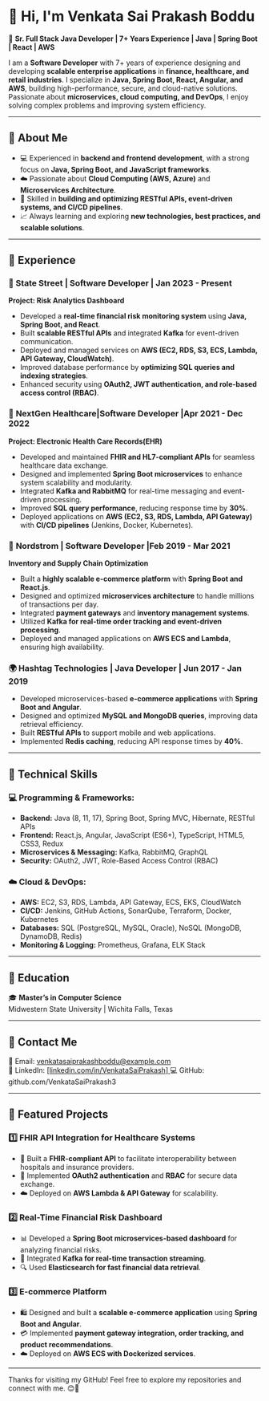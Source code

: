 # 👋 Hi, I'm Venkata Sai Prakash Boddu  

🚀 **Sr. Full Stack Java Developer | 7+ Years Experience | Java | Spring Boot | React | AWS**  

I am a **Software Developer** with 7+ years of experience designing and developing **scalable enterprise applications** in **finance, healthcare, and retail industries**. I specialize in **Java, Spring Boot, React, Angular, and AWS**, building high-performance, secure, and cloud-native solutions. Passionate about **microservices, cloud computing, and DevOps**, I enjoy solving complex problems and improving system efficiency.  

---

## 🔹 **About Me**  
- 💻 Experienced in **backend and frontend development**, with a strong focus on **Java, Spring Boot, and JavaScript frameworks**.  
- ☁️ Passionate about **Cloud Computing (AWS, Azure)** and **Microservices Architecture**.  
- 🔧 Skilled in **building and optimizing RESTful APIs, event-driven systems, and CI/CD pipelines**.  
- 📈 Always learning and exploring **new technologies, best practices, and scalable solutions**.  

---

## 🔹 **Experience**  

### **🏦 State Street | Software Developer | Jan 2023 - Present**  
**Project: Risk Analytics Dashboard**  
- Developed a **real-time financial risk monitoring system** using **Java, Spring Boot, and React**.  
- Built **scalable RESTful APIs** and integrated **Kafka** for event-driven communication.  
- Deployed and managed services on **AWS (EC2, RDS, S3, ECS, Lambda, API Gateway, CloudWatch)**.  
- Improved database performance by **optimizing SQL queries and indexing strategies**.  
- Enhanced security using **OAuth2, JWT authentication, and role-based access control (RBAC)**.  

### 🔹 **NextGen Healthcare|Software Developer |Apr 2021 - Dec 2022**  
**Project: Electronic Health Care Records(EHR)**
- Developed and maintained **FHIR and HL7-compliant APIs** for seamless healthcare data exchange.  
- Designed and implemented **Spring Boot microservices** to enhance system scalability and modularity.  
- Integrated **Kafka and RabbitMQ** for real-time messaging and event-driven processing.  
- Improved **SQL query performance**, reducing response time by **30%**.  
- Deployed applications on **AWS (EC2, S3, RDS, Lambda, API Gateway)** with **CI/CD pipelines** (Jenkins, Docker, Kubernetes).  

### 🔹 **Nordstrom | Software Developer |Feb 2019 - Mar 2021**  
**Inventory and Supply Chain Optimization**
- Built a **highly scalable e-commerce platform** with **Spring Boot and React.js**.  
- Designed and optimized **microservices architecture** to handle millions of transactions per day.  
- Integrated **payment gateways** and **inventory management systems**.  
- Utilized **Kafka for real-time order tracking and event-driven processing**.  
- Deployed and managed applications on **AWS ECS and Lambda**, ensuring high availability.  
 

### **🌍 Hashtag Technologies | Java Developer | Jun 2017 - Jan 2019**  
- Developed microservices-based **e-commerce applications** with **Spring Boot and Angular**.  
- Designed and optimized **MySQL and MongoDB queries**, improving data retrieval efficiency.  
- Built **RESTful APIs** to support mobile and web applications.  
- Implemented **Redis caching**, reducing API response times by **40%**.  

---

## 🔹 **Technical Skills**  
### **💻 Programming & Frameworks:**  
- **Backend:** Java (8, 11, 17), Spring Boot, Spring MVC, Hibernate, RESTful APIs  
- **Frontend:** React.js, Angular, JavaScript (ES6+), TypeScript, HTML5, CSS3, Redux  
- **Microservices & Messaging:** Kafka, RabbitMQ, GraphQL  
- **Security:** OAuth2, JWT, Role-Based Access Control (RBAC)  

### **☁️ Cloud & DevOps:**  
- **AWS:** EC2, S3, RDS, Lambda, API Gateway, ECS, EKS, CloudWatch  
- **CI/CD:** Jenkins, GitHub Actions, SonarQube, Terraform, Docker, Kubernetes  
- **Databases:** SQL (PostgreSQL, MySQL, Oracle), NoSQL (MongoDB, DynamoDB, Redis)  
- **Monitoring & Logging:** Prometheus, Grafana, ELK Stack  

---

## 🔹 **Education**  
🎓 **Master’s in Computer Science**  
Midwestern State University | Wichita Falls, Texas  

---

## 🔹 **Contact Me**  
📧 Email: venkatasaiprakashboddu@example.com  
🔗 LinkedIn: [[linkedin.com/in/VenkataSaiPrakash] ](https://www.linkedin.com/in/venkata-sai-prakash-boddu-7b8761352?utm_source=share&utm_campaign=share_via&utm_content=profile&utm_medium=ios_app)
💻 GitHub: github.com/VenkataSaiPrakash3 
 

---

## 📂 **Featured Projects**  

### 1️⃣ **FHIR API Integration for Healthcare Systems**  
- 🏥 Built a **FHIR-compliant API** to facilitate interoperability between hospitals and insurance providers.  
- 🔐 Implemented **OAuth2 authentication** and **RBAC** for secure data exchange.  
- ☁️ Deployed on **AWS Lambda & API Gateway** for scalability.  

### 2️⃣ **Real-Time Financial Risk Dashboard**  
- 📊 Developed a **Spring Boot microservices-based dashboard** for analyzing financial risks.  
- 🔄 Integrated **Kafka for real-time transaction streaming**.  
- 🔍 Used **Elasticsearch for fast financial data retrieval**.  

### 3️⃣ **E-commerce Platform**  
- 🛍️ Designed and built a **scalable e-commerce application** using **Spring Boot and Angular**.  
- 💳 Implemented **payment gateway integration, order tracking, and product recommendations**.  
- ☁️ Deployed on **AWS ECS with Dockerized services**. 

---

Thanks for visiting my GitHub! Feel free to explore my repositories and connect with me. 😊🚀  
